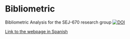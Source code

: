 # Bibliometric 
Bibliometric Analysis for the SEJ-670 research group [![DOI](https://zenodo.org/badge/543571913.svg)](https://zenodo.org/doi/10.5281/zenodo.10601504)

[Link to the webpage in Spanish](https://jrcarob.github.io/bibliometric/bibliometrix_Report.html)
